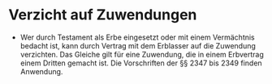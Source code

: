# Verzicht auf Zuwendungen

- Wer durch Testament als Erbe eingesetzt oder mit einem Vermächtnis bedacht ist, kann durch Vertrag mit dem Erblasser auf die Zuwendung verzichten. Das Gleiche gilt für eine Zuwendung, die in einem Erbvertrag einem Dritten gemacht ist. Die Vorschriften der §§ 2347 bis 2349 finden Anwendung.

